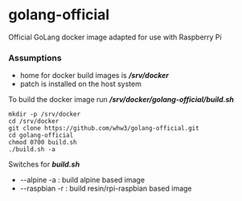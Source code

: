 # golang-official
Official GoLang docker image adapted for use with Raspberry Pi

### Assumptions
* home for docker build images is ***/srv/docker***
* patch is installed on the host system

To build the docker image run ***/srv/docker/golang-official/build.sh***
```
mkdir -p /srv/docker
cd /srv/docker
git clone https://github.com/whw3/golang-official.git
cd golang-official
chmod 0700 build.sh
./build.sh -a
```
Switches for ***build.sh***
* --alpine -a : build alpine based image
* --raspbian -r : build resin/rpi-raspbian based image
